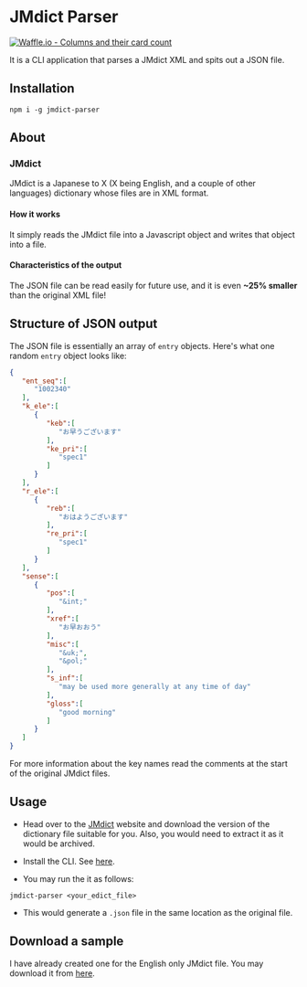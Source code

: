 # JMdict Parser

[![Waffle.io - Columns and their card count](https://badge.waffle.io/tkshnwesper/JMdict-Parser.svg?columns=all)](https://waffle.io/tkshnwesper/JMdict-Parser)

It is a CLI application that parses a JMdict XML and spits out a JSON file.

## Installation

```ShellSession
npm i -g jmdict-parser
```

## About

### JMdict

JMdict is a Japanese to X (X being English, and a couple of other languages) dictionary whose files are in XML format.

#### How it works

It simply reads the JMdict file into a Javascript object and writes that object into a file.

#### Characteristics of the output

The JSON file can be read easily for future use, and it is even **~25% smaller** than the original XML file!

## Structure of JSON output

The JSON file is essentially an array of `entry` objects. Here's what one random `entry` object looks like:

```json
{
   "ent_seq":[
      "1002340"
   ],
   "k_ele":[
      {
         "keb":[
            "お早うございます"
         ],
         "ke_pri":[
            "spec1"
         ]
      }
   ],
   "r_ele":[
      {
         "reb":[
            "おはようございます"
         ],
         "re_pri":[
            "spec1"
         ]
      }
   ],
   "sense":[
      {
         "pos":[
            "&int;"
         ],
         "xref":[
            "お早おおう"
         ],
         "misc":[
            "&uk;",
            "&pol;"
         ],
         "s_inf":[
            "may be used more generally at any time of day"
         ],
         "gloss":[
            "good morning"
         ]
      }
   ]
}
```

For more information about the key names read the comments at the start of the original JMdict files.

## Usage

* Head over to the [JMdict](http://www.edrdg.org/jmdict/edict_doc.html) website and download the version of the dictionary file suitable for you. Also, you would need to extract it as it would be archived.

* Install the CLI. See [here](#Installation).

* You may run the it as follows:

```ShellSession
jmdict-parser <your_edict_file>
```

* This would generate a `.json` file in the same location as the original file.

## Download a sample

I have already created one for the English only JMdict file. You may download it from [here](https://droppy.cryf.in/$/qfxsg).
